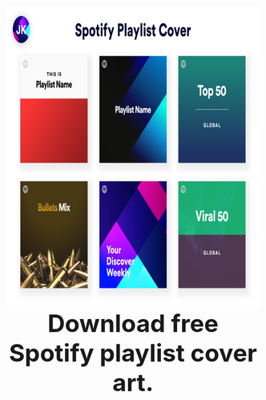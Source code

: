 <p align="center">
    <img height="600" src="https://raw.githubusercontent.com/krjayesh/spotify-playlist-cover-template/main/Sotify%20Playlist%20Cover.png">
    <br>
    <b><font size="16">Download free Spotify playlist cover art.</font></b>
    <b>
</p>
